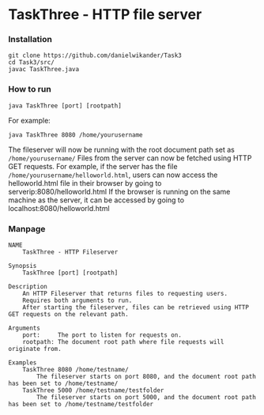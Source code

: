 # TaskThree - HTTP file server

### Installation
```
git clone https://github.com/danielwikander/Task3
cd Task3/src/
javac TaskThree.java
```

### How to run
`java TaskThree [port] [rootpath]`

For example:

`java TaskThree 8080 /home/yourusername`

The fileserver will now be running with the root document path set as `/home/yourusername/`
Files from the server can now be fetched using HTTP GET requests.
For example, if the server has the file `/home/yourusername/helloworld.html`, 
users can now access the helloworld.html file in their browser by going to serverip:8080/helloworld.html
If the browser is running on the same machine as the server, it can be accessed by going to localhost:8080/helloworld.html

### Manpage
```
NAME
    TaskThree - HTTP Fileserver

Synopsis 
    TaskThree [port] [rootpath]
    
Description
    An HTTP Fileserver that returns files to requesting users.
    Requires both arguments to run.
    After starting the fileserver, files can be retrieved using HTTP GET requests on the relevant path.

Arguments
    port:     The port to listen for requests on.
    rootpath: The document root path where file requests will originate from.

Examples
    TaskThree 8080 /home/testname/
        The fileserver starts on port 8080, and the document root path has been set to /home/testname/
    TaskThree 5000 /home/testname/testfolder
        The fileserver starts on port 5000, and the document root path has been set to /home/testname/testfolder
```
